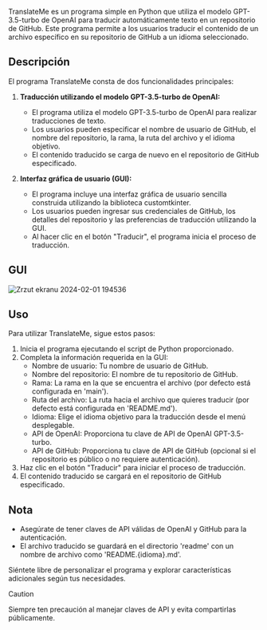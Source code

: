 TranslateMe es un programa simple en Python que utiliza el modelo GPT-3.5-turbo de OpenAI para traducir automáticamente texto en un repositorio de GitHub. Este programa permite a los usuarios traducir el contenido de un archivo específico en su repositorio de GitHub a un idioma seleccionado.

## Descripción

El programa TranslateMe consta de dos funcionalidades principales:

1. **Traducción utilizando el modelo GPT-3.5-turbo de OpenAI:**
   - El programa utiliza el modelo GPT-3.5-turbo de OpenAI para realizar traducciones de texto.
   - Los usuarios pueden especificar el nombre de usuario de GitHub, el nombre del repositorio, la rama, la ruta del archivo y el idioma objetivo.
   - El contenido traducido se carga de nuevo en el repositorio de GitHub especificado.

2. **Interfaz gráfica de usuario (GUI):**
   - El programa incluye una interfaz gráfica de usuario sencilla construida utilizando la biblioteca customtkinter.
   - Los usuarios pueden ingresar sus credenciales de GitHub, los detalles del repositorio y las preferencias de traducción utilizando la GUI.
   - Al hacer clic en el botón "Traducir", el programa inicia el proceso de traducción.

## GUI
![Zrzut ekranu 2024-02-01 194536](https://github.com/Nemezjusz/ReadmeTranslator/assets/50834734/ef77cbf9-fece-46bc-bc59-a8e56f96eced)

## Uso

Para utilizar TranslateMe, sigue estos pasos:

1. Inicia el programa ejecutando el script de Python proporcionado.
2. Completa la información requerida en la GUI:
   - Nombre de usuario: Tu nombre de usuario de GitHub.
   - Nombre del repositorio: El nombre de tu repositorio de GitHub.
   - Rama: La rama en la que se encuentra el archivo (por defecto está configurada en 'main').
   - Ruta del archivo: La ruta hacia el archivo que quieres traducir (por defecto está configurada en 'README.md').
   - Idioma: Elige el idioma objetivo para la traducción desde el menú desplegable.
   - API de OpenAI: Proporciona tu clave de API de OpenAI GPT-3.5-turbo.
   - API de GitHub: Proporciona tu clave de API de GitHub (opcional si el repositorio es público o no requiere autenticación).
3. Haz clic en el botón "Traducir" para iniciar el proceso de traducción.
4. El contenido traducido se cargará en el repositorio de GitHub especificado.

## Nota

- Asegúrate de tener claves de API válidas de OpenAI y GitHub para la autenticación.
- El archivo traducido se guardará en el directorio 'readme' con un nombre de archivo como 'README.{idioma}.md'.

Siéntete libre de personalizar el programa y explorar características adicionales según tus necesidades.

> [!CAUTION]
> Siempre ten precaución al manejar claves de API y evita compartirlas públicamente.